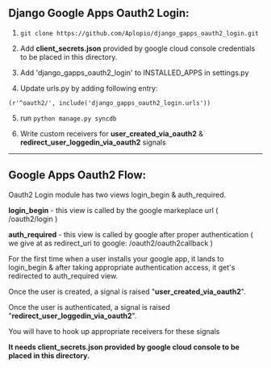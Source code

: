 Django Google Apps Oauth2 Login:
--------------------------------

1. `git clone https://github.com/Aplopio/django_gapps_oauth2_login.git`

2. Add <b>client_secrets.json</b> provided by google cloud console credentials to be placed in this directory.

3. Add 'django_gapps_oauth2_login' to INSTALLED_APPS in settings.py
 
4. Update urls.py by adding following entry: 

  `(r'^oauth2/', include('django_gapps_oauth2_login.urls'))`

5. run `python manage.py syncdb`

6. Write custom receivers for <b>user_created_via_oauth2</b> & <b>redirect_user_loggedin_via_oauth2</b> signals

-----------------------------------------------------
Google Apps Oauth2 Flow:
------------------------
 
Oauth2 Login module has two views login_begin & auth_required.

<b>login_begin</b> - this view is called by the google markeplace url ( /oauth2/login )

<b>auth_required</b> - this view is called by google after proper authentication ( we give at as redirect_uri to google: /oauth2/oauth2callback )

For the first time when a user installs your google app, it lands to login_begin & after taking appropriate authentication access, it get's redirected to auth_required view.

Once the user is created, a signal is raised "<b>user_created_via_oauth2</b>".

Once the user is authenticated, a signal is raised "<b>redirect_user_loggedin_via_oauth2</b>".

You will have to hook up appropriate receivers for these signals

<b>It needs client_secrets.json provided by google cloud console to be placed in this directory.</b>




